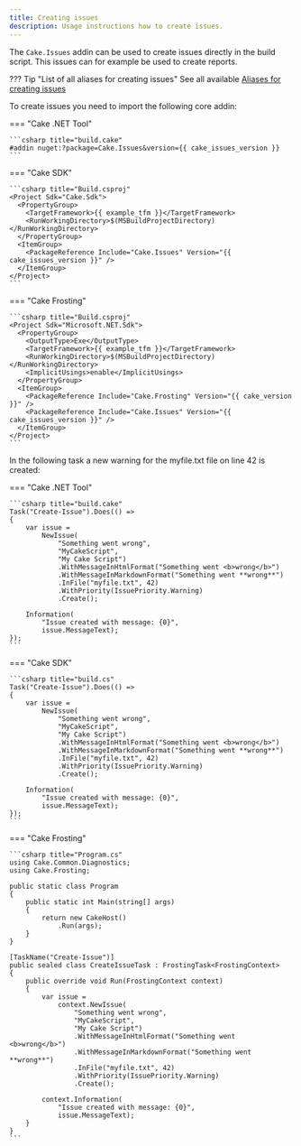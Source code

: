 ```yaml
---
title: Creating issues
description: Usage instructions how to create issues.
---
```


The `Cake.Issues` addin can be used to create issues directly in the build script.
This issues can for example be used to create reports.

??? Tip "List of all aliases for creating issues"
    See all available [Aliases for creating issues](https://cakebuild.net/extensions/cake-issues/#Creating-Issues)

To create issues you need to import the following core addin:

=== "Cake .NET Tool"

    ```csharp title="build.cake"
    #addin nuget:?package=Cake.Issues&version={{ cake_issues_version }}
    ```

=== "Cake SDK"

    ```csharp title="Build.csproj"
    <Project Sdk="Cake.Sdk">
      <PropertyGroup>
        <TargetFramework>{{ example_tfm }}</TargetFramework>
        <RunWorkingDirectory>$(MSBuildProjectDirectory)</RunWorkingDirectory>
      </PropertyGroup>
      <ItemGroup>
        <PackageReference Include="Cake.Issues" Version="{{ cake_issues_version }}" />
      </ItemGroup>
    </Project>
    ```

=== "Cake Frosting"

    ```csharp title="Build.csproj"
    <Project Sdk="Microsoft.NET.Sdk">
      <PropertyGroup>
        <OutputType>Exe</OutputType>
        <TargetFramework>{{ example_tfm }}</TargetFramework>
        <RunWorkingDirectory>$(MSBuildProjectDirectory)</RunWorkingDirectory>
        <ImplicitUsings>enable</ImplicitUsings>
      </PropertyGroup>
      <ItemGroup>
        <PackageReference Include="Cake.Frosting" Version="{{ cake_version }}" />
        <PackageReference Include="Cake.Issues" Version="{{ cake_issues_version }}" />
      </ItemGroup>
    </Project>
    ```

In the following task a new warning for the myfile.txt file on line 42 is created:

=== "Cake .NET Tool"

    ```csharp title="build.cake"
    Task("Create-Issue").Does(() =>
    {
        var issue =
            NewIssue(
                "Something went wrong",
                "MyCakeScript",
                "My Cake Script")
                .WithMessageInHtmlFormat("Something went <b>wrong</b>")
                .WithMessageInMarkdownFormat("Something went **wrong**")
                .InFile("myfile.txt", 42)
                .WithPriority(IssuePriority.Warning)
                .Create();
    
        Information(
            "Issue created with message: {0}",
            issue.MessageText);
    });
    ```

=== "Cake SDK"

    ```csharp title="build.cs"
    Task("Create-Issue").Does(() =>
    {
        var issue =
            NewIssue(
                "Something went wrong",
                "MyCakeScript",
                "My Cake Script")
                .WithMessageInHtmlFormat("Something went <b>wrong</b>")
                .WithMessageInMarkdownFormat("Something went **wrong**")
                .InFile("myfile.txt", 42)
                .WithPriority(IssuePriority.Warning)
                .Create();
    
        Information(
            "Issue created with message: {0}",
            issue.MessageText);
    });
    ```

=== "Cake Frosting"

    ```csharp title="Program.cs"
    using Cake.Common.Diagnostics;
    using Cake.Frosting;

    public static class Program
    {
        public static int Main(string[] args)
        {
            return new CakeHost()
                .Run(args);
        }
    }

    [TaskName("Create-Issue")]
    public sealed class CreateIssueTask : FrostingTask<FrostingContext>
    {
        public override void Run(FrostingContext context)
        {
            var issue =
                context.NewIssue(
                    "Something went wrong",
                    "MyCakeScript",
                    "My Cake Script")
                    .WithMessageInHtmlFormat("Something went <b>wrong</b>")
                    .WithMessageInMarkdownFormat("Something went **wrong**")
                    .InFile("myfile.txt", 42)
                    .WithPriority(IssuePriority.Warning)
                    .Create();
        
            context.Information(
                "Issue created with message: {0}",
                issue.MessageText);
        }
    }
    ```
